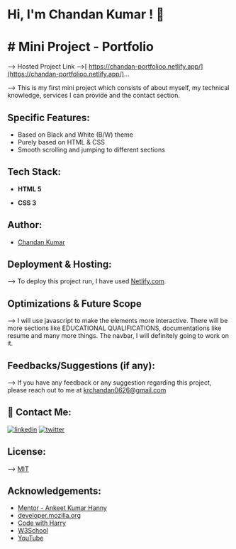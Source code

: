 
# Hi, I'm Chandan Kumar ! 👋

  
# # Mini Project - Portfolio
--> Hosted Project Link -->[ https://chandan-portfolioo.netlify.app/](https://chandan-portfolioo.netlify.app/)...

--> This is my first mini project which consists of about myself, my technical knowledge, services I can provide and the contact section.

## Specific Features:

- Based on Black and White (B/W) theme
- Purely based on HTML & CSS
- Smooth scrolling and jumping to different sections


  
## Tech Stack:

- **HTML 5**

- **CSS 3**

  
## Author:

- [Chandan Kumar](https://github.com/IronMan2606)

  
## Deployment & Hosting:

--> To deploy this project run, I have used [Netlify.com](https://www.netlify.com/).

  
## Optimizations & Future Scope

--> I will use javascript to make the elements more interactive. There will be more sections like EDUCATIONAL QUALIFICATIONS, documentations like resume and many more things. The navbar, I will definitely going to work on it.
  
## Feedbacks/Suggestions (if any):

--> If you have any feedback or any suggestion regarding this project, please reach out to me at krchandan0626@gmail.com

  
## 🔗 Contact Me:
[![linkedin](https://img.shields.io/badge/linkedin-0A66C2?style=for-the-badge&logo=linkedin&logoColor=white)](https://www.linkedin.com/in/chandan-kumar-794a42133/)
[![twitter](https://img.shields.io/badge/twitter-1DA1F2?style=for-the-badge&logo=twitter&logoColor=white)](https://twitter.com/Chandan_2606)

  
## License:

--> [MIT](https://choosealicense.com/licenses/mit/)

  
## Acknowledgements:

 - [Mentor - Ankeet Kumar Hanny](https://www.linkedin.com/in/ankeethanny007/) 
 - [developer.mozilla.org](https://developer.mozilla.org/en-US/docs/Web/CSS)
 - [Code with Harry](https://www.codewithharry.com/videos/web-development-in-hindi-1)
 - [W3School](https://www.w3schools.com/)
 - [YouTube](https://www.youtube.com/)
  
